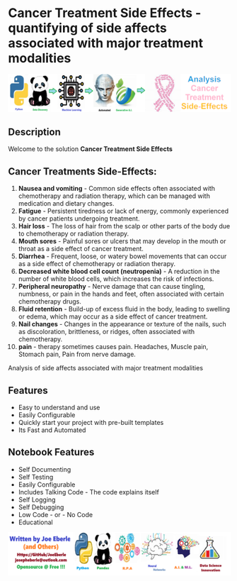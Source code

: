 
# Cancer Treatment Side Effects - quantifying of side affects associated with major treatment modalities

![Code Logo](code.png)
## Description

Welcome to the solution **Cancer Treatment Side Effects**  

## Cancer Treatments Side-Effects:
1. **Nausea and vomiting** - Common side effects often associated with chemotherapy and radiation therapy, which can be managed with medication and dietary changes.
2. **Fatigue** - Persistent tiredness or lack of energy, commonly experienced by cancer patients undergoing treatment.
3. **Hair loss** - The loss of hair from the scalp or other parts of the body due to chemotherapy or radiation therapy.
4. **Mouth sores** - Painful sores or ulcers that may develop in the mouth or throat as a side effect of cancer treatment.
5. **Diarrhea** - Frequent, loose, or watery bowel movements that can occur as a side effect of chemotherapy or radiation therapy.
6. **Decreased white blood cell count (neutropenia)** - A reduction in the number of white blood cells, which increases the risk of infections.
7. **Peripheral neuropathy** - Nerve damage that can cause tingling, numbness, or pain in the hands and feet, often associated with certain chemotherapy drugs.
8. **Fluid retention** - Build-up of excess fluid in the body, leading to swelling or edema, which may occur as a side effect of cancer treatment.
9. **Nail changes** - Changes in the appearance or texture of the nails, such as discoloration, brittleness, or ridges, often associated with chemotherapy.
10. **pain** - therapy sometimes causes pain. Headaches, Muscle pain, Stomach pain, Pain from nerve damage. 


Analysis of side affects associated with major treatment modalities
    
## Features
- Easy to understand and use  
- Easily Configurable 
- Quickly start your project with pre-built templates
- Its Fast and Automated
    
## Notebook Features
- Self Documenting 
- Self Testing 
- Easily Configurable
- Includes Talking Code - The code explains itself
- Self Logging 
- Self Debugging 
- Low Code - or - No Code
- Educational 
    
![Code Logo](developer.png)
    